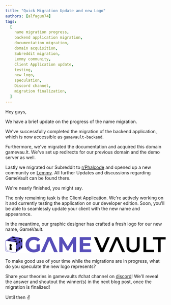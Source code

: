 ```yaml
---
title: "Quick Migration Update and new Logo"
authors: [alfagun74]
tags:
  [
    name migration progress,
    backend application migration,
    documentation migration,
    domain acquisition,
    Subreddit migration,
    Lemmy community,
    Client Application update,
    testing,
    new logo,
    speculation,
    Discord channel,
    migration finalization,
  ]
---
```


Hey guys,

We have a brief update on the progress of the name migration.

We've successfully completed the migration of the backend application, which is now accessible as `gamevault-backend`.

Furthermore, we've migrated the documentation and acquired this domain gamevau.lt. We've set up redirects for our previous domain and the demo server as well.

Lastly we migrated our Subreddit to [r/Phalcode](https://reddit.com/r/Phalcode) and opened up a new community on [Lemmy](https://lemmy.world/c/phalcode). All further Updates and discussions regarding GameVault can be found there.

We're nearly finished, you might say.

The only remaining task is the Client Application. We're actively working on it and currently testing the application on our developer edition. Soon, you'll be able to seamlessly update your client with the new name and appearance.

In the meantime, our graphic designer has crafted a fresh logo for our new name, GameVault.

![logo](/img/blog/2023-07-19/logo-text-and-image-sbs.png)

To make good use of your time while the migrations are in progress, what do you speculate the new logo represents?

Share your theories in gamevaults #chat channel on [discord](https://discord.gg/NEdNen2dSu)! We'll reveal the answer and shoutout the winner(s) in the next blog post, once the migration is finalized!

Until then ✌️
